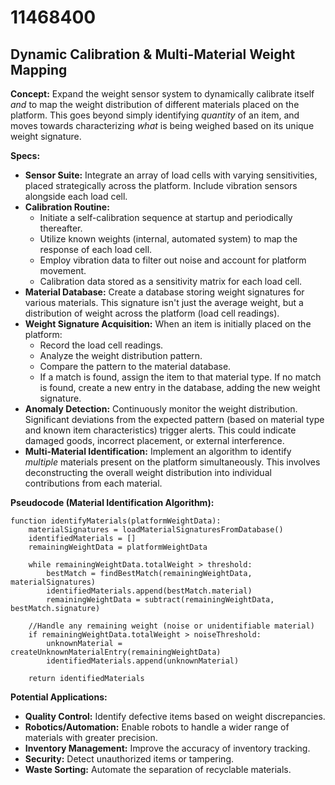 # 11468400

## Dynamic Calibration & Multi-Material Weight Mapping

**Concept:** Expand the weight sensor system to dynamically calibrate itself *and* to map the weight distribution of different materials placed on the platform. This goes beyond simply identifying *quantity* of an item, and moves towards characterizing *what* is being weighed based on its unique weight signature.

**Specs:**

*   **Sensor Suite:** Integrate an array of load cells with varying sensitivities, placed strategically across the platform. Include vibration sensors alongside each load cell.
*   **Calibration Routine:**
    *   Initiate a self-calibration sequence at startup and periodically thereafter.
    *   Utilize known weights (internal, automated system) to map the response of each load cell.
    *   Employ vibration data to filter out noise and account for platform movement.
    *   Calibration data stored as a sensitivity matrix for each load cell.
*   **Material Database:** Create a database storing weight signatures for various materials. This signature isn't just the average weight, but a distribution of weight across the platform (load cell readings).
*   **Weight Signature Acquisition:** When an item is initially placed on the platform:
    *   Record the load cell readings.
    *   Analyze the weight distribution pattern.
    *   Compare the pattern to the material database.
    *   If a match is found, assign the item to that material type. If no match is found, create a new entry in the database, adding the new weight signature.
*   **Anomaly Detection:**  Continuously monitor the weight distribution. Significant deviations from the expected pattern (based on material type and known item characteristics) trigger alerts. This could indicate damaged goods, incorrect placement, or external interference.
*   **Multi-Material Identification:** Implement an algorithm to identify *multiple* materials present on the platform simultaneously. This involves deconstructing the overall weight distribution into individual contributions from each material.

**Pseudocode (Material Identification Algorithm):**

```
function identifyMaterials(platformWeightData):
    materialSignatures = loadMaterialSignaturesFromDatabase()
    identifiedMaterials = []
    remainingWeightData = platformWeightData

    while remainingWeightData.totalWeight > threshold:
        bestMatch = findBestMatch(remainingWeightData, materialSignatures)
        identifiedMaterials.append(bestMatch.material)
        remainingWeightData = subtract(remainingWeightData, bestMatch.signature)

    //Handle any remaining weight (noise or unidentifiable material)
    if remainingWeightData.totalWeight > noiseThreshold:
        unknownMaterial = createUnknownMaterialEntry(remainingWeightData)
        identifiedMaterials.append(unknownMaterial)

    return identifiedMaterials
```

**Potential Applications:**

*   **Quality Control:** Identify defective items based on weight discrepancies.
*   **Robotics/Automation:** Enable robots to handle a wider range of materials with greater precision.
*   **Inventory Management:** Improve the accuracy of inventory tracking.
*   **Security:** Detect unauthorized items or tampering.
*   **Waste Sorting:**  Automate the separation of recyclable materials.